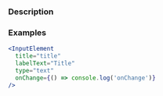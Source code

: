 ### Description

### Examples

```jsx
<InputElement
  title="title"
  labelText="Title"
  type="text"
  onChange={() => console.log('onChange')}
/>
```
